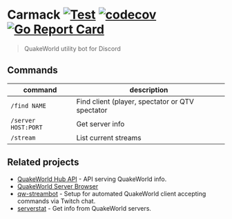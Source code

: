 # Carmack [![Test](https://github.com/vikpe/carmack/actions/workflows/test.yml/badge.svg?branch=main)](https://github.com/vikpe/carmack/actions/workflows/test.yml) [![codecov](https://codecov.io/gh/vikpe/carmack/branch/main/graph/badge.svg)](https://codecov.io/gh/vikpe/carmack) [![Go Report Card](https://goreportcard.com/badge/github.com/vikpe/carmack)](https://goreportcard.com/report/github.com/vikpe/carmack)

> QuakeWorld utility bot for Discord

## Commands

| command             | description                                     |
|---------------------|-------------------------------------------------|
| `/find NAME`        | Find client (player, spectator or QTV spectator |
| `/server HOST:PORT` | Get server info                                 |
| `/stream`           | List current streams                            |

## Related projects

* [QuakeWorld Hub API](https://github.com/vikpe/qw-hub-api) - API serving QuakeWorld info.
* [QuakeWorld Server Browser](https://github.com/vikpe/qw-server-browser)
* [qw-streambot](https://github.com/vikpe/qw-streambot) - Setup for automated QuakeWorld client accepting commands via
  Twitch chat.
* [serverstat](https://github.com/vikpe/serverstat) - Get info from QuakeWorld servers.
